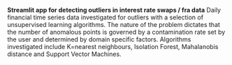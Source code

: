 **Streamlit app for detecting outliers in interest rate swaps / fra data**
Daily financial time series data investigated for outliers with a selection of unsupervised learning algorithms. The nature of the problem dictates that the number of anomalous points is governed by a contamination rate set by the user and determined by domain specific factors. Algorithms investigated include K=nearest neighbours, Isolation Forest, Mahalanobis distance and Support Vector Machines.
